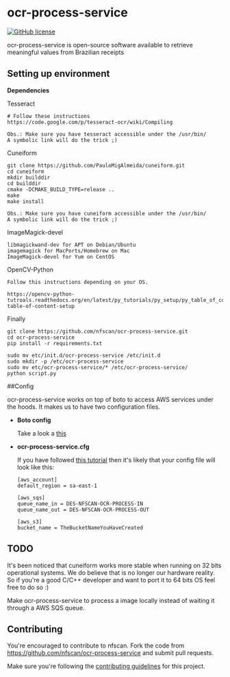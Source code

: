 # ocr-process-service

[![GitHub license](https://img.shields.io/badge/license-MIT-blue.svg)](https://raw.githubusercontent.com/nfscan/ocr-process-service/master/LICENSE)

ocr-process-service is open-source software available to retrieve meaningful values from Brazilian receipts

## Setting up environment

**Dependencies**

Tesseract
```
# Follow these instructions
https://code.google.com/p/tesseract-ocr/wiki/Compiling

Obs.: Make sure you have tesseract accessible under the /usr/bin/ 
A symbolic link will do the trick ;)
```

Cuneiform

```{Shell}
git clone https://github.com/PauloMigAlmeida/cuneiform.git
cd cuneiform
mkdir builddir
cd builddir
cmake -DCMAKE_BUILD_TYPE=release ..
make
make install

Obs.: Make sure you have cuneiform accessible under the /usr/bin/ 
A symbolic link will do the trick ;)
```

ImageMagick-devel
```
libmagickwand-dev for APT on Debian/Ubuntu
imagemagick for MacPorts/Homebrew on Mac
ImageMagick-devel for Yum on CentOS
```

OpenCV-Python
```
Follow this instructions depending on your OS.

https://opencv-python-tutroals.readthedocs.org/en/latest/py_tutorials/py_setup/py_table_of_contents_setup/py_table_of_contents_setup.html#py-table-of-content-setup
```

Finally
```{Shell}
git clone https://github.com/nfscan/ocr-process-service.git
cd ocr-process-service
pip install -r requirements.txt

sudo mv etc/init.d/ocr-process-service /etc/init.d
sudo mkdir -p /etc/ocr-process-service
sudo mv etc/ocr-process-service/* /etc/ocr-process-service/
python script.py
```

##Config

ocr-process-service works on top of boto to access AWS services under the hoods. It makes us to have two configuration files. 

* **Boto config**

    Take a look a [this](http://boto.readthedocs.org/en/latest/boto_config_tut.html)

* **ocr-process-service.cfg**

    If you have followed [this tutorial](https://github.com/nfscan/nfscan/wiki/Develpment-environment---%5BPortuguese%5D) then it's likely that your config file will look like this:

    ```
    [aws_account]
    default_region = sa-east-1
    
    [aws_sqs]
    queue_name_in = DES-NFSCAN-OCR-PROCESS-IN
    queue_name_out = DES-NFSCAN-OCR-PROCESS-OUT
    
    [aws_s3]
    bucket_name = TheBucketNameYouHaveCreated
    ```

## TODO

It's been noticed that cuneiform works more stable when running on 32 bits operational systems. We do believe that is no longer our hardware reality. So if you're a good C/C++ developer and want to port it to 64 bits OS feel free to do so :)

Make ocr-process-service to process a image locally instead of waiting it through a AWS SQS queue.

## Contributing 

You're encouraged to contribute to nfscan. Fork the code from https://github.com/nfscan/ocr-process-service and submit pull requests.

Make sure you're following the [contributing guidelines](https://github.com/nfscan/ocr-process-service/blob/master/CONTRIBUTING.md) for this project.
